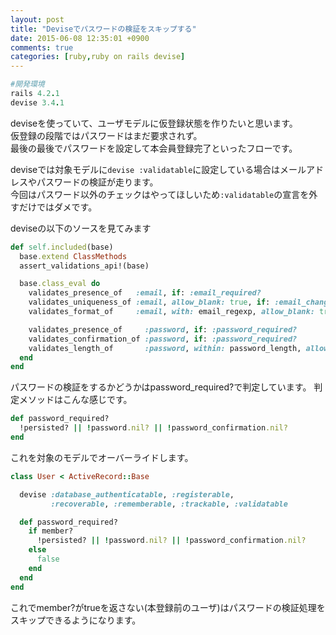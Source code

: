 ```yaml
---
layout: post
title: "Deviseでパスワードの検証をスキップする"
date: 2015-06-08 12:35:01 +0900
comments: true
categories: [ruby,ruby on rails devise]
---
```


```ruby
#開発環境  
rails 4.2.1  
devise 3.4.1  
```
  
deviseを使っていて、ユーザモデルに仮登録状態を作りたいと思います。  
仮登録の段階ではパスワードはまだ要求されず。  
最後の最後でパスワードを設定して本会員登録完了といったフローです。  
  
deviseでは対象モデルに`devise :validatable`に設定している場合はメールアドレスやパスワードの検証が走ります。  
今回はパスワード以外のチェックはやってほしいため`:validatable`の宣言を外すだけではダメです。  

  
<!-- more -->
  
deviseの以下のソースを見てみます  
  
```ruby lib/devise/models/validatable.rb
def self.included(base)
  base.extend ClassMethods
  assert_validations_api!(base)

  base.class_eval do
    validates_presence_of   :email, if: :email_required?
    validates_uniqueness_of :email, allow_blank: true, if: :email_changed?
    validates_format_of     :email, with: email_regexp, allow_blank: true, if: :email_changed?

    validates_presence_of     :password, if: :password_required?
    validates_confirmation_of :password, if: :password_required?
    validates_length_of       :password, within: password_length, allow_blank: true
  end
end
```
  
パスワードの検証をするかどうかはpassword_required?で判定しています。
判定メソッドはこんな感じです。  
  
```ruby
def password_required?
  !persisted? || !password.nil? || !password_confirmation.nil?
end
```
  
これを対象のモデルでオーバーライドします。  
  
```ruby
class User < ActiveRecord::Base

  devise :database_authenticatable, :registerable,
         :recoverable, :rememberable, :trackable, :validatable

  def password_required?
    if member?
      !persisted? || !password.nil? || !password_confirmation.nil?
    else
      false
    end
  end
end
```
  
これでmember?がtrueを返さない(本登録前のユーザ)はパスワードの検証処理をスキップできるようになります。
